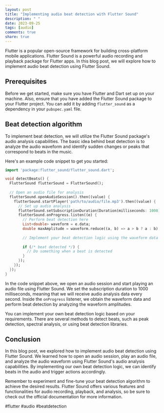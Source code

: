 ```yaml
---
layout: post
title: "Implementing audio beat detection with Flutter Sound"
description: " "
date: 2023-09-25
tags: [audio]
comments: true
share: true
---
```


Flutter is a popular open-source framework for building cross-platform mobile applications. Flutter Sound is a powerful audio recording and playback package for Flutter apps. In this blog post, we will explore how to implement audio beat detection using Flutter Sound.

## Prerequisites

Before we get started, make sure you have Flutter and Dart set up on your machine. Also, ensure that you have added the Flutter Sound package to your Flutter project. You can add it by adding `flutter_sound` as a dependency in your `pubspec.yaml` file.

## Beat detection algorithm

To implement beat detection, we will utilize the Flutter Sound package's audio analysis capabilities. The basic idea behind beat detection is to analyze the audio waveform and identify sudden changes or peaks that correspond to beats in the music.

Here's an example code snippet to get you started:

```dart
import 'package:flutter_sound/flutter_sound.dart';

void detectBeats() {
  FlutterSound flutterSound = FlutterSound();
  
  // Open an audio file for analysis
  flutterSound.openAudioSession().then((value) {
    flutterSound.startPlayer('path/to/audio/file.mp3').then((value) {
      // Set up audio analysis
      flutterSound.setSubscriptionDuration(Duration(milliseconds: 1000));
      flutterSound.onProgress.listen((e) {
        // Perform beat detection here
        List<double> waveform = e.data;
        double maxAmplitude = waveform.reduce((a, b) => a > b ? a : b);
        
        // Implement your beat detection logic using the waveform data
        
        if (/* beat detected */) {
          // Do something when a beat is detected
        }
      });
    });
  });
}
```

In the code snippet above, we open an audio session and start playing an audio file using Flutter Sound. We set the subscription duration to 1000 milliseconds, meaning that we will receive audio analysis data every second. Inside the `onProgress` listener, we obtain the waveform data and perform beat detection by analyzing the waveform amplitudes.

You can implement your own beat detection logic based on your requirements. There are several methods to detect beats, such as peak detection, spectral analysis, or using beat detection libraries.

## Conclusion

In this blog post, we explored how to implement audio beat detection using Flutter Sound. We learned how to open an audio session, play an audio file, and analyze the audio waveform using Flutter Sound's audio analysis capabilities. By implementing our own beat detection logic, we can identify beats in the audio and trigger actions accordingly.

Remember to experiment and fine-tune your beat detection algorithm to achieve the desired results. Flutter Sound offers various features and functionalities for audio recording, playback, and analysis, so be sure to check out the official documentation for more information.

#flutter #audio #beatdetection